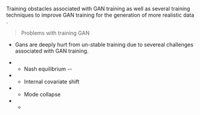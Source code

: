 Training obstacles associated with GAN training as well as several training techniques to improve GAN training for the generation of more realistic data .

> Problems with training GAN

- Gans are deeply hurt from un-stable training due to severeal challenges associated with GAN training.

- - Nash equilibrium --

- - Internal covariate shift

- - Mode collapse

- -
